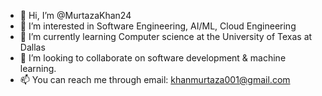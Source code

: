 - 👋 Hi, I’m @MurtazaKhan24
- 👀 I’m interested in Software Engineering, AI/ML, Cloud Engineering
- 🌱 I’m currently learning Computer science at the University of Texas at Dallas 
- 💞️ I’m looking to collaborate on software development & machine learning.
- 📫 You can reach me through email: khanmurtaza001@gmail.com

<!---
MurtazaKhan24/MurtazaKhan24 is a ✨ special ✨ repository because its `README.md` (this file) appears on your GitHub profile.
You can click the Preview link to take a look at your changes.
--->
